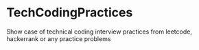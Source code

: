 # TechCodingPractices
Show case of technical coding interview practices from leetcode, hackerrank or any practice problems
